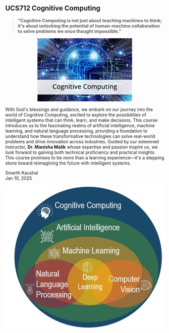 ## UCS712 Cognitive Computing

> **"Cognitive Computing is not just about teaching machines to think; it's about unlocking the potential of human-machine collaboration to solve problems we once thought impossible."**

<div style="text-align: center;">
  <img src="Images/Cognitive Computing.png" alt="Human-Machine Collaboration" width="300"/>
</div>

With God's blessings and guidance, we embark on our journey into the world of Cognitive Computing, excited to explore the possibilities of intelligent systems that can think, learn, and make decisions. This course introduces us to the fascinating realms of artificial intelligence, machine learning, and natural language processing, providing a foundation to understand how these transformative technologies can solve real-world problems and drive innovation across industries. Guided by our esteemed instructor, **Dr. Manisha Malik** whose expertise and passion inspire us, we look forward to gaining both technical proficiency and practical insights. This course promises to be more than a learning experience—it's a stepping stone toward reimagining the future with intelligent systems.

Smarth Kaushal  
Jan 10, 2025

![CC Scope](Images/Scope.png)
